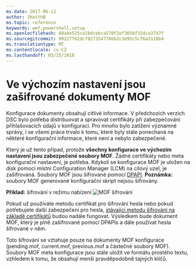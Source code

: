 ```yaml
---
ms.date: 2017-06-12
author: JKeithB
ms.topic: reference
keywords: wmf,powershell,setup
ms.openlocfilehash: 60abe525ca1bdcebca570f2ef3656f32dca3747f
ms.sourcegitcommit: 99227f62dcf827354770eb2c3e95c5cf6a3118b4
ms.translationtype: MT
ms.contentlocale: cs-CZ
ms.lasthandoff: 03/15/2018
---
```

# <a name="mof-documents-are-encrypted-by-default"></a>Ve výchozím nastavení jsou zašifrované dokumenty MOF

Konfigurace dokumenty obsahují citlivé informace. V předchozích verzích DSC bylo potřeba distribuovat a spravovat certifikáty při zabezpečování přihlašovacích údajů v konfiguraci. Pro mnoho bylo zatížení významné správy, i se všemi práce trvalo k tomu, které byly stále ponechaná na některé konfigurační informace, které není a nebylo zabezpečené. 

Který je už tento případ, protože **všechny konfigurace ve výchozím nastavení jsou zabezpečené soubory MOF**. Žádné certifikáty nebo meta konfigurační nastavení, je potřeba. Kdykoli se konfigurace MOF je uložen na disk pomocí místní Configuration Manager (LCM) na cílový uzel, je zašifrovaná. Soubory MOF jsou šifrované pomocí [DPAPI](https://msdn.microsoft.com/library/ms995355.aspx). **Poznámka:** soubory MOF generované konfigurační skript nejsou šifrovány.

**Příklad:** šifrování v režimu nabízení ![MOF šifrování](../images/MOF_Encryption.jpg)

Pokud už používáte metodu certifikát pro šifrování hesla nebo pokud potřebujete další zabezpečení pro hesla, [stávající metodu šifrování na základě certifikátů](https://msdn.microsoft.com/powershell/dsc/securemof) budou nadále fungovat. Výsledkem bude dokument MOF, který je plně zašifrované pomocí DPAPIs a dále používat hesla šifrované v něm.

Toto šifrování se vztahuje pouze na dokumenty MOF konfigurace (pending.mof, current.mof, previous.mof a částečné soubory MOF). Soubory MOF meta konfigurace jsou stále uložit ve formátu prostého textu, vzhledem k tomu, že obsahují menší pravděpodobně tajných klíčů.

